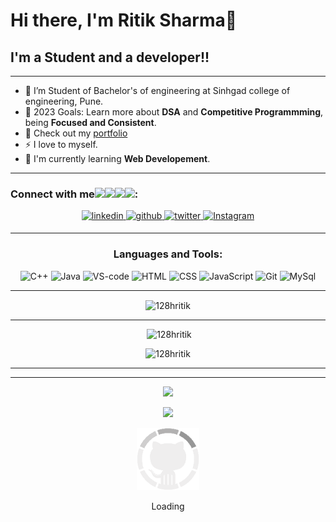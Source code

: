 # Hi there, I'm **Ritik Sharma**👋
## I'm a Student and a developer!!

---

- 🌱 I’m Student of Bachelor's of engineering at Sinhgad college of engineering, Pune.
- 🥅 2023 Goals: Learn more about **DSA** and **Competitive Programmming**, being **Focused and Consistent**.
- 🔭 Check out my <a target="_blank" href="https://sites.google.com/view/ritiks-portfolio/home">portfolio </a>
- ⚡ I love to myself.
- 🌱 I'm currently learning **Web Developement**.

---

### Connect with me<img src="https://emoji.slack-edge.com/T0172CCPGUW/party-blob/d7253707fa13e9ee.gif" width="30"/><img src="https://emoji.slack-edge.com/T0172CCPGUW/party-blob/d7253707fa13e9ee.gif" width="30"/><img src="https://emoji.slack-edge.com/T0172CCPGUW/party-blob/d7253707fa13e9ee.gif" width="30"/><img src="https://emoji.slack-edge.com/T0172CCPGUW/party-blob/d7253707fa13e9ee.gif" width="30"/>:

<div align="center">
 <a href="https://www.linkedin.com/in/ritik-sharma-8a5629213">
<img src=https://img.shields.io/badge/linkedin-%231E77B5.svg?&style=for-the-badge&logo=linkedin&logoColor=white alt=linkedin style="margin-bottom: 5px;" />
</a>
  <a href="https://github.com/128hritik" target="_blank">
<img src=https://img.shields.io/badge/github-%2324292e.svg?&style=for-the-badge&logo=github&logoColor=white alt=github style="margin-bottom: 5px;" />
</a>
 <a href="https://twitter.com/i_Hrithik_?t=twOtqCPhyfgBf-z7U0b_-w&s=08">
<img src=https://img.shields.io/badge/twitter-%2300acee.svg?&style=for-the-badge&logo=twitter&logoColor=white alt=twitter style="margin-bottom: 5px;" />
</a>
 <a href="https://instagram.com/i.hrithik" target="_blank">
   <img alt="Instagram" src="https://img.shields.io/badge/Instagram-E4405F?style=for-the-badge&logo=instagram&logoColor=white" style="margin-bottom: 5px;"/>
 </a>
 
  ---
  
### Languages and Tools:
  
<img alt="C++" src="https://img.icons8.com/color/48/000000/c-plus-plus-logo.png"/>
<img alt="Java" src="https://img.icons8.com/color/48/000000/java-coffee-cup-logo--v1.png"/>
<img alt="VS-code" src="https://img.icons8.com/color/48/000000/visual-studio-code-2019.png"/>
<img alt="HTML" src="https://img.icons8.com/color/48/000000/html-5--v1.png"/>
<img alt="CSS" src="https://img.icons8.com/color/48/000000/css3.png"/>
 <img alt="JavaScript" src="https://img.icons8.com/color/48/000000/javascript--v1.png"/>
 <img alt="Git" src="https://img.icons8.com/color/48/000000/git.png"/>
 <img alt="MySql"  src="https://img.icons8.com/color/48/000000/mysql-logo.png"/>

 
 
---

<p><img align="center" src="https://github-readme-stats.vercel.app/api/top-langs?username=128hritik&show_icons=true&locale=en&layout=compact" alt="128hritik" /></p>

---

<p display="flex" justify-content="space-between" >&nbsp;<img src="https://github-readme-stats.vercel.app/api?username=128hritik&show_icons=true&locale=en" alt="128hritik" />

<img  src="https://github-readme-streak-stats.herokuapp.com/?user=128hritik&" alt="128hritik" /></p>

---
 
 
 ---
 
 <div align="center">
<img src="https://img.shields.io/github/followers/128hritik.svg?style=social&label=Follow"></img>

<img src="https://gpvc.arturio.dev/p128hritik"></img>
</div>
 
 <div align=center>
        <img src="https://raw.githubusercontent.com/AhmedFathyDev/AhmedFathyDev/main/GitHub.gif" alt="GitHub Octocat Logo" height="100">
        <p>Loading</p>
    </div>




 
<!---
128hritik/128hritik is a ✨ special ✨ repository because its `README.md` (this file) appears on your GitHub profile.
You can click the Preview link to take a look at your changes.
--->
